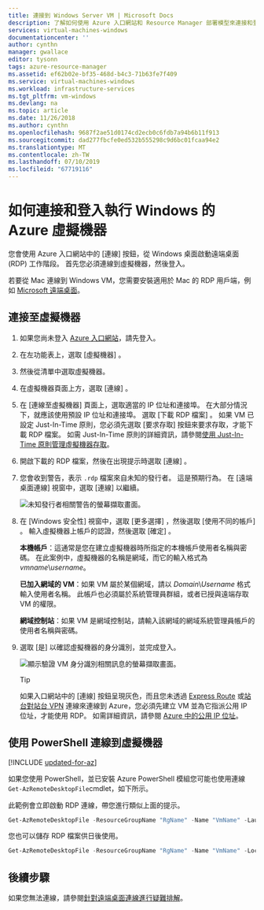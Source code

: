 ```yaml
---
title: 連接到 Windows Server VM | Microsoft Docs
description: 了解如何使用 Azure 入口網站和 Resource Manager 部署模型來連接和登入 Windows VM。
services: virtual-machines-windows
documentationcenter: ''
author: cynthn
manager: gwallace
editor: tysonn
tags: azure-resource-manager
ms.assetid: ef62b02e-bf35-468d-b4c3-71b63fe7f409
ms.service: virtual-machines-windows
ms.workload: infrastructure-services
ms.tgt_pltfrm: vm-windows
ms.devlang: na
ms.topic: article
ms.date: 11/26/2018
ms.author: cynthn
ms.openlocfilehash: 9687f2ae51d0174cd2ecb0c6fdb7a94b6b11f913
ms.sourcegitcommit: dad277fbcfe0ed532b555298c9d6bc01fcaa94e2
ms.translationtype: MT
ms.contentlocale: zh-TW
ms.lasthandoff: 07/10/2019
ms.locfileid: "67719116"
---
```

# <a name="how-to-connect-and-sign-on-to-an-azure-virtual-machine-running-windows"></a>如何連接和登入執行 Windows 的 Azure 虛擬機器
您會使用 Azure 入口網站中的 [連線]  按鈕，從 Windows 桌面啟動遠端桌面 (RDP) 工作階段。 首先您必須連線到虛擬機器，然後登入。

若要從 Mac 連線到 Windows VM，您需要安裝適用於 Mac 的 RDP 用戶端，例如 [Microsoft 遠端桌面](https://aka.ms/rdmac)。

## <a name="connect-to-the-virtual-machine"></a>連接至虛擬機器
1. 如果您尚未登入 [Azure 入口網站](https://portal.azure.com/)，請先登入。
2. 在左功能表上，選取 [虛擬機器]  。
3. 然後從清單中選取虛擬機器。
4. 在虛擬機器頁面上方，選取 [連線]  。
2. 在 [連線至虛擬機器]  頁面上，選取適當的 IP 位址和連接埠。 在大部分情況下，就應該使用預設 IP 位址和連接埠。 選取 [下載 RDP 檔案]  。 如果 VM 已設定 Just-In-Time 原則，您必須先選取 [要求存取]  按鈕來要求存取，才能下載 RDP 檔案。 如需 Just-In-Time 原則的詳細資訊，請參閱[使用 Just-In-Time 原則管理虛擬機器存取](../../security-center/security-center-just-in-time.md)。
2. 開啟下載的 RDP 檔案，然後在出現提示時選取 [連線]  。 
2. 您會收到警告，表示 `.rdp` 檔案來自未知的發行者。 這是預期行為。 在 [遠端桌面連線]  視窗中，選取 [連線]  以繼續。
   
    ![未知發行者相關警告的螢幕擷取畫面。](./media/connect-logon/rdp-warn.png)
3. 在 [Windows 安全性]  視窗中，選取 [更多選擇]  ，然後選取 [使用不同的帳戶]  。 輸入虛擬機器上帳戶的認證，然後選取 [確定]  。
   
     **本機帳戶**：這通常是您在建立虛擬機器時所指定的本機帳戶使用者名稱與密碼。 在此案例中，虛擬機器的名稱是網域，而它的輸入格式為 *vmname*&#92;*username*。  
   
    **已加入網域的 VM**：如果 VM 屬於某個網域，請以 *Domain*&#92;*Username* 格式輸入使用者名稱。 此帳戶也必須屬於系統管理員群組，或者已授與遠端存取 VM 的權限。
   
    **網域控制站**：如果 VM 是網域控制站，請輸入該網域的網域系統管理員帳戶的使用者名稱與密碼。
4. 選取 [是]  以確認虛擬機器的身分識別，並完成登入。
   
   ![顯示驗證 VM 身分識別相關訊息的螢幕擷取畫面。](./media/connect-logon/cert-warning.png)


   > [!TIP]
   > 如果入口網站中的 [連線]  按鈕呈現灰色，而且您未透過 [Express Route](../../expressroute/expressroute-introduction.md) 或[站台對站台 VPN](../../vpn-gateway/vpn-gateway-howto-site-to-site-resource-manager-portal.md) 連線來連線到 Azure，您必須先建立 VM 並為它指派公用 IP 位址，才能使用 RDP。 如需詳細資訊，請參閱 [Azure 中的公用 IP 位址](../../virtual-network/virtual-network-ip-addresses-overview-arm.md)。
   > 
   > 

## <a name="connect-to-the-virtual-machine-using-powershell"></a>使用 PowerShell 連線到虛擬機器

[!INCLUDE [updated-for-az](../../../includes/updated-for-az.md)]

如果您使用 PowerShell，並已安裝 Azure PowerShell 模組您可能也使用連線`Get-AzRemoteDesktopFile`cmdlet，如下所示。

此範例會立即啟動 RDP 連線，帶您進行類似上面的提示。

```powershell
Get-AzRemoteDesktopFile -ResourceGroupName "RgName" -Name "VmName" -Launch
```

您也可以儲存 RDP 檔案供日後使用。

```powershell
Get-AzRemoteDesktopFile -ResourceGroupName "RgName" -Name "VmName" -LocalPath "C:\Path\to\folder"
```

## <a name="next-steps"></a>後續步驟
如果您無法連線，請參閱[針對遠端桌面連線進行疑難排解](troubleshoot-rdp-connection.md?toc=%2fazure%2fvirtual-machines%2fwindows%2ftoc.json)。 

